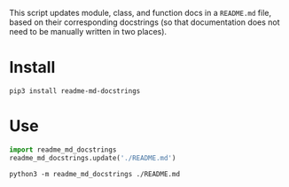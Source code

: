 This script updates module, class, and function docs in a `README.md` file,
based on their corresponding docstrings (so that documentation does not need to
be manually written in two places).

# Install

```shell script
pip3 install readme-md-docstrings
```

# Use

```python
import readme_md_docstrings
readme_md_docstrings.update('./README.md')
```

```shell script
python3 -m readme_md_docstrings ./README.md
```